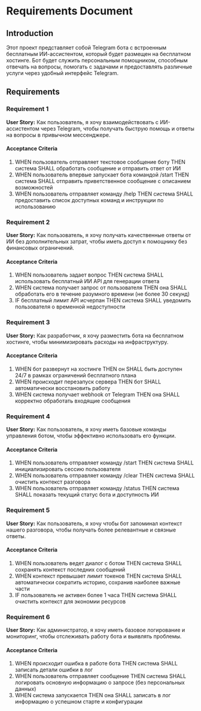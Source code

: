 # Requirements Document

## Introduction

Этот проект представляет собой Telegram бота с встроенным бесплатным ИИ-ассистентом, который будет размещен на бесплатном хостинге. Бот будет служить персональным помощником, способным отвечать на вопросы, помогать с задачами и предоставлять различные услуги через удобный интерфейс Telegram.

## Requirements

### Requirement 1

**User Story:** Как пользователь, я хочу взаимодействовать с ИИ-ассистентом через Telegram, чтобы получать быструю помощь и ответы на вопросы в привычном мессенджере.

#### Acceptance Criteria

1. WHEN пользователь отправляет текстовое сообщение боту THEN система SHALL обработать сообщение и отправить ответ от ИИ
2. WHEN пользователь впервые запускает бота командой /start THEN система SHALL отправить приветственное сообщение с описанием возможностей
3. WHEN пользователь отправляет команду /help THEN система SHALL предоставить список доступных команд и инструкции по использованию

### Requirement 2

**User Story:** Как пользователь, я хочу получать качественные ответы от ИИ без дополнительных затрат, чтобы иметь доступ к помощнику без финансовых ограничений.

#### Acceptance Criteria

1. WHEN пользователь задает вопрос THEN система SHALL использовать бесплатный ИИ API для генерации ответа
2. WHEN система получает запрос от пользователя THEN она SHALL обработать его в течение разумного времени (не более 30 секунд)
3. IF бесплатный лимит API исчерпан THEN система SHALL уведомить пользователя о временной недоступности

### Requirement 3

**User Story:** Как разработчик, я хочу разместить бота на бесплатном хостинге, чтобы минимизировать расходы на инфраструктуру.

#### Acceptance Criteria

1. WHEN бот развернут на хостинге THEN он SHALL быть доступен 24/7 в рамках ограничений бесплатного плана
2. WHEN происходит перезапуск сервера THEN бот SHALL автоматически восстановить работу
3. WHEN система получает webhook от Telegram THEN она SHALL корректно обработать входящие сообщения

### Requirement 4

**User Story:** Как пользователь, я хочу иметь базовые команды управления ботом, чтобы эффективно использовать его функции.

#### Acceptance Criteria

1. WHEN пользователь отправляет команду /start THEN система SHALL инициализировать сессию пользователя
2. WHEN пользователь отправляет команду /clear THEN система SHALL очистить контекст разговора
3. WHEN пользователь отправляет команду /status THEN система SHALL показать текущий статус бота и доступность ИИ

### Requirement 5

**User Story:** Как пользователь, я хочу чтобы бот запоминал контекст нашего разговора, чтобы получать более релевантные и связные ответы.

#### Acceptance Criteria

1. WHEN пользователь ведет диалог с ботом THEN система SHALL сохранять контекст последних сообщений
2. WHEN контекст превышает лимит токенов THEN система SHALL автоматически сократить историю, сохранив наиболее важные части
3. IF пользователь не активен более 1 часа THEN система SHALL очистить контекст для экономии ресурсов

### Requirement 6

**User Story:** Как администратор, я хочу иметь базовое логирование и мониторинг, чтобы отслеживать работу бота и выявлять проблемы.

#### Acceptance Criteria

1. WHEN происходит ошибка в работе бота THEN система SHALL записать детали ошибки в лог
2. WHEN пользователь отправляет сообщение THEN система SHALL логировать основную информацию о запросе (без персональных данных)
3. WHEN система запускается THEN она SHALL записать в лог информацию о успешном старте и конфигурации